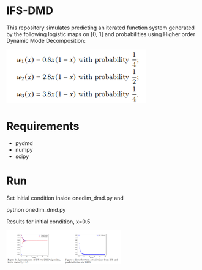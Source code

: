 # IFS-DMD

This repository simulates predicting an iterated function system generated by the following logistic maps on [0, 1] and probabilities using Higher order Dynamic Mode Decomposition:

![alt text](ifs.png)

# Requirements

* pydmd
* numpy 
* scipy

# Run

Set initial condition inside onedim_dmd.py and

python onedim_dmd.py


Results for initial condition, x=0.5

<img
  src="resutls.png"
  alt="Alt text"
  title="Optional title"
  style="display: inline-block; margin: 0 auto; max-width: 300px">
